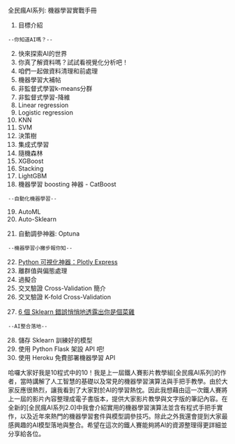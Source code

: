 全民瘋AI系列: 機器學習實戰手冊

1. 目標介紹
```
--你知道AI嗎？--
```
2. 快來探索AI的世界
3. 你真了解資料嗎？試試看視覺化分析吧！
4. 咱們一起做資料清理和前處理
5. 機器學習大補帖
6. 非監督式學習k-means分群
7. 非監督式學習-降維
8. Linear regression
9. Logistic regression
10. KNN
11. SVM
12. 決策樹
13. 集成式學習
14. 隨機森林
15. XGBoost
16. Stacking
17. LightGBM
18. 機器學習 boosting 神器 - CatBoost
```
--自動化機器學習--
```
19. AutoML
20. Auto-Sklearn
<!-- 21. lightAutoML -->
21. 自動調參神器: Optuna

```
--機器學習小撇步報你知--
```
22. [Python 可視化神器：Plotly Express](https://pub.towardsai.net/matplotlib-is-dead-long-life-to-plotly-express-e1671dce0d18)
23. 離群值與偏態處理
24. 過擬合
25. 交叉驗證 Cross-Validation 簡介
26. 交叉驗證 K-fold Cross-Validation
<!-- 25. Boruta 特徵篩選利器 -->
27. [6 個 Sklearn 錯誤悄悄地透露出你是個菜雞](https://elitedatascience.com/beginner-mistakes)
```
--AI整合落地--
```
28. 儲存 Sklearn 訓練好的模型
29. 使用 Python Flask 架設 API 吧!
30. 使用 Heroku 免費部署機器學習 API




哈囉大家好我是10程式中的10！我是上一屆鐵人賽影片教學組[全民瘋AI系列]的作者，當時講解了人工智慧的基礎以及常見的機器學習演算法與手把手教學。由於大家反應很熱烈，讓我看到了大家對於AI的學習熱忱。因此我想藉由這一次鐵人賽將上一屆的影片內容整理成電子書版本，提供大家影片教學與文字版的筆記內容。在全新的[全民瘋AI系列2.0]中我會介紹實用的機器學習演算法並含有程式手把手實作，以及近年來熱門的機器學習套件與模型調參技巧。除此之外我還會提到大家最感興趣的AI模型落地與整合。希望在這次的鐵人賽能夠將AI的資源整理得更詳細並分享給各位。
